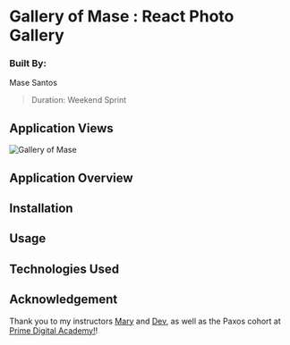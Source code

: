 #   Gallery of Mase : React Photo Gallery

### Built By:
Mase Santos
>Duration: Weekend Sprint

## Application Views
![Gallery of Mase](./GalleryofMaseDemo.gif)

## Application Overview


## Installation



## Usage


## Technologies Used


## Acknowledgement
Thank you to my instructors [Mary](https://github.com/mbMosman) and [Dev](https://github.com/devjanaprime), as well as the Paxos cohort at [Prime Digital Academy!](www.primeacademy.io)! 
